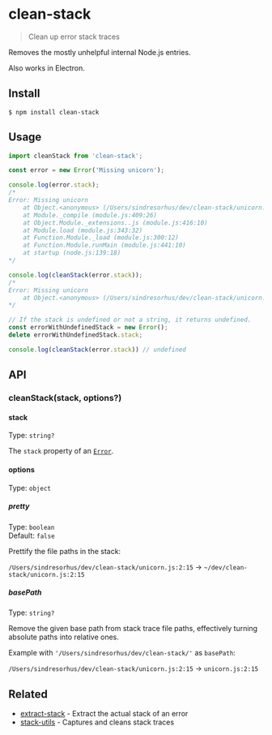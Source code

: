 # clean-stack

> Clean up error stack traces

Removes the mostly unhelpful internal Node.js entries.

Also works in Electron.

## Install

```
$ npm install clean-stack
```

## Usage

```js
import cleanStack from 'clean-stack';

const error = new Error('Missing unicorn');

console.log(error.stack);
/*
Error: Missing unicorn
    at Object.<anonymous> (/Users/sindresorhus/dev/clean-stack/unicorn.js:2:15)
    at Module._compile (module.js:409:26)
    at Object.Module._extensions..js (module.js:416:10)
    at Module.load (module.js:343:32)
    at Function.Module._load (module.js:300:12)
    at Function.Module.runMain (module.js:441:10)
    at startup (node.js:139:18)
*/

console.log(cleanStack(error.stack));
/*
Error: Missing unicorn
    at Object.<anonymous> (/Users/sindresorhus/dev/clean-stack/unicorn.js:2:15)
*/

// If the stack is undefined or not a string, it returns undefined.
const errorWithUndefinedStack = new Error();
delete errorWithUndefinedStack.stack;

console.log(cleanStack(error.stack)) // undefined
```

## API

### cleanStack(stack, options?)

#### stack

Type: `string?`

The `stack` property of an [`Error`](https://github.com/microsoft/TypeScript/blob/eac073894b172ec719ca7f28b0b94fc6e6e7d4cf/lib/lib.es5.d.ts#L972-L976).

#### options

Type: `object`

##### pretty

Type: `boolean`\
Default: `false`

Prettify the file paths in the stack:

`/Users/sindresorhus/dev/clean-stack/unicorn.js:2:15` → `~/dev/clean-stack/unicorn.js:2:15`

##### basePath

Type: `string?`

Remove the given base path from stack trace file paths, effectively turning absolute paths into relative ones.

Example with `'/Users/sindresorhus/dev/clean-stack/'` as `basePath`:

`/Users/sindresorhus/dev/clean-stack/unicorn.js:2:15` → `unicorn.js:2:15`

## Related

- [extract-stack](https://github.com/sindresorhus/extract-stack) - Extract the actual stack of an error
- [stack-utils](https://github.com/tapjs/stack-utils) - Captures and cleans stack traces
